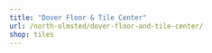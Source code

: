 ```yaml
---
title: "Dover Floor & Tile Center"
url: /north-olmsted/dover-floor-and-tile-center/
shop: tiles
---
```

